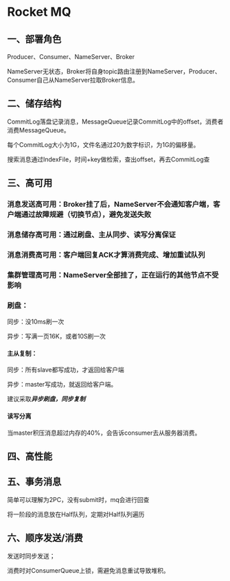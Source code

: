 # 											Rocket MQ

## 一、部署角色

Producer、Consumer、NameServer、Broker

NameServer无状态，Broker将自身topic路由注册到NameServer，Producer、Consumer自己从NameServer拉取Broker信息。



## 二、储存结构

CommitLog落盘记录消息，MessageQueue记录CommitLog中的offset，消费者消费MessageQueue。

每个CommitLog大小为1G，文件名通过20为数字标识，为1G的偏移量。

搜索消息通过IndexFile，时间+key做检索，查出offset，再去CommitLog查



## 三、高可用

### 消息发送高可用：Broker挂了后，NameServer不会通知客户端，客户端通过故障规避（切换节点），避免发送失败

### 消息储存高可用：通过刷盘、主从同步、读写分离保证

### 消息消费高可用：客户端回复ACK才算消费完成、增加重试队列

### 集群管理高可用：NameServer全部挂了，正在运行的其他节点不受影响



### 刷盘：

同步：没10ms刷一次

异步：写满一页16K，或者10S刷一次

#### 主从复制：

同步：所有slave都写成功，才返回给客户端

异步：master写成功，就返回给客户端。

建议采取***异步刷盘，同步复制***

#### 读写分离

当master积压消息超过内存的40%，会告诉consumer去从服务器消费。



## 四、高性能



## 五、事务消息

简单可以理解为2PC，没有submit时，mq会进行回查

将一阶段的消息放在Half队列，定期对Half队列遍历



## 六、顺序发送/消费

发送时同步发送；

消费时对ConsumerQueue上锁，需避免消息重试导致堆积。
